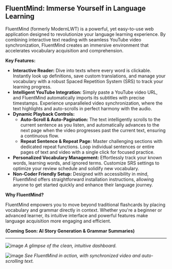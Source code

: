 ## FluentMind: Immerse Yourself in Language Learning

FluentMind (formerly ModernLWT) is a powerful, yet easy-to-use web application designed to revolutionize your language learning experience. By combining interactive text reading with seamless YouTube video synchronization, FluentMind creates an immersive environment that accelerates vocabulary acquisition and comprehension.

**Key Features:**

*   **Interactive Reader:** Dive into texts where every word is clickable. Instantly look up definitions, save custom translations, and manage your vocabulary with a robust Spaced Repetition System (SRS) to track your learning progress.
*   **Intelligent YouTube Integration:** Simply paste a YouTube video URL, and FluentMind automatically imports its subtitles with precise timestamps. Experience unparalleled video synchronization, where the text highlights and auto-scrolls in perfect harmony with the audio.
*   **Dynamic Playback Controls:**
    *   **Auto-Scroll & Auto-Pagination:** The text intelligently scrolls to the current sentence as you listen, and automatically advances to the next page when the video progresses past the current text, ensuring a continuous flow.
    *   **Repeat Sentence & Repeat Page:** Master challenging sections with dedicated repeat functions. Loop individual sentences or entire pages of text and video with a single click for focused practice.
*   **Personalized Vocabulary Management:** Effortlessly track your known words, learning words, and ignored terms. Customize SRS settings to optimize your review schedule and solidify new vocabulary.
*   **Non-Coder Friendly Setup:** Designed with accessibility in mind, FluentMind offers straightforward installation instructions, allowing anyone to get started quickly and enhance their language journey.

**Why FluentMind?**

FluentMind empowers you to move beyond traditional flashcards by placing vocabulary and grammar directly in context. Whether you're a beginner or advanced learner, its intuitive interface and powerful features make language acquisition more engaging and efficient.

**(Coming Soon: AI Story Generation & Grammar Summaries)**

---

![image](https://github.com/user-attachments/assets/7da54366-090d-4ee4-8b3c-550ac2b35e3d)
*A glimpse of the clean, intuitive dashboard.*

![image](https://github.com/user-attachments/assets/521d517a-8466-4c60-9af7-bcf8e7d3f99f)
*See FluentMind in action, with synchronized video and auto-scrolling text.*

